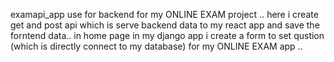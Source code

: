 examapi_app use for backend for my ONLINE EXAM project ..
here i create get and post api which is serve backend data to my react app and save the forntend data..
in home page in my django app i create a form to set qustion (which is directly connect to my database) for my ONLINE EXAM app ..
